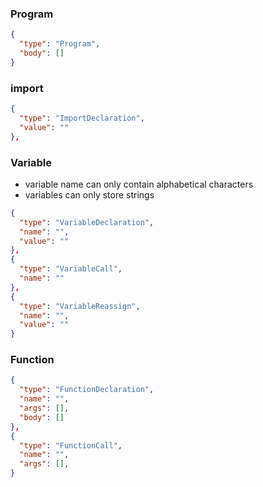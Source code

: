 ### Program

```json
{
  "type": "Program",
  "body": []
}
```

### import

```json
{
  "type": "ImportDeclaration",
  "value": ""
},
```

### Variable

- variable name can only contain alphabetical characters
- variables can only store strings

```json
{
  "type": "VariableDeclaration",
  "name": "",
  "value": ""
},
{
  "type": "VariableCall",
  "name": ""
},
{
  "type": "VariableReassign",
  "name": "",
  "value": ""
}
```

### Function

```json
{
  "type": "FunctionDeclaration",
  "name": "",
  "args": [],
  "body": []
},
{
  "type": "FunctionCall",
  "name": "",
  "args": [],
}
```
